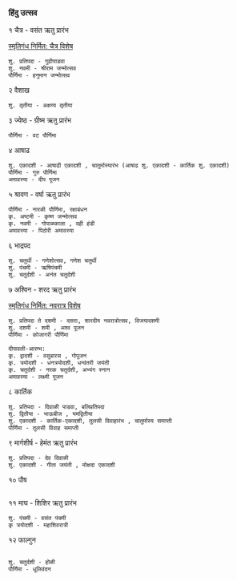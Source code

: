 
### हिंदु उत्सव

१ चैत्र - वसंत ऋतु प्रारंभ

[स्मृतिगंध निर्मित: चैत्र विशेष](https://www.youtube.com/watch?v=9YA6t4joyoA)
```
शु. प्रतिपदा - गुढीपाडवा
शु. नवमी - श्रीराम जन्मोत्सव
पौर्णिमा - हनुमान जन्मोत्सव
```

२ वैशाख
```
शु. तृतीया - अक्षय्य तृतीया
```

३ ज्येष्ठ - ग्रीष्म ऋतु प्रारंभ
```
पौर्णिमा - वट पौर्णिमा
```

४ आषाढ
```
शु. एकादशी - आषाढी एकादशी , चातुर्मास्यारंभ (आषाढ शु. एकादशी - कार्तिक शु. एकादशी)
पौर्णिमा - गुरु पौर्णिमा
अमावस्या - दीप पूजन
```

५ श्रावण - वर्षा ऋतु प्रारंभ
```
पौर्णिमा - नारळी पौर्णिमा, रक्षाबंधन
कृ. अष्टमी - कृष्ण जन्मोत्सव
कृ. नवमी - गोपाळकाला , दही हंडी
अमावस्या - पिठोरी अमावस्या
```

६ भाद्रपद
```
शु. चतुर्थी - गणेशोत्सव, गणेश चतुर्थी
शु. पंचमी - ऋषिपंचमी
शु. चतुर्दशी - अनंत चतुर्दशी
```

७ अश्विन - शरद ऋतु प्रारंभ

[स्मृतिगंध निर्मित: नवरात्र विशेष](https://www.youtube.com/watch?v=SOhBzdAtwp4)
```
शु. प्रतिपदा ते दशमी - दसरा, शारदीय नवरात्रोत्सव, विजयादशमी
शु. दशमी - शमी , अश्व पूजन
पौर्णिमा - कोजागरी पौर्णिमा

दीपावली-आरम्भ:
कृ. द्वादशी - वसुबारस , गोपूजन
कृ. त्रयोदशी - धनत्रयोदशी, धन्वंतरी जयंती
कृ. चतुर्दशी - नरक चतुर्दशी, अभ्यंग स्नान
अमावस्या - लक्ष्मी पूजन 
```

८ कार्तिक
```
शु. प्रतिपदा - दिवाळी पाडवा, बलिप्रतिपदा
शु. द्वितीया - भाऊबीज , यमद्वितीया
शु. एकादशी - कार्तिक-एकादशी, तुलसी विवाहारंभ , चातुर्मास्य समाप्ती
पौर्णिमा - तुलसी विवाह समाप्ती
```

९ मार्गशीर्ष - हेमंत ऋतु प्रारंभ
```
शु. प्रतिपदा - देव दिवाळी
शु. एकादशी - गीता जयंती , मोक्षदा एकादशी
```


१० पौष
```

```


११ माघ - शिशिर ऋतु प्रारंभ
```
शु. पंचमी - वसंत पंचमी
कृ त्रयोदशी - महाशिवरात्री
```



१२ फाल्गुन
```

शु. चतुर्दशी - होळी
पौर्णिमा - धूलिवंदन

```
